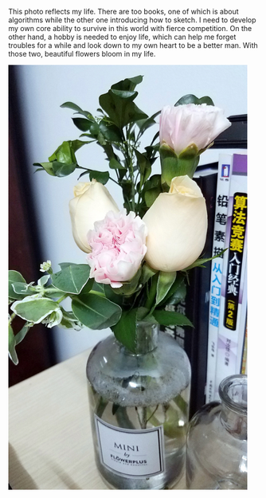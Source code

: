 This photo reflects my life. There are too books, one of which is about algorithms while the other one introducing how to sketch. I need to develop my own core ability to survive in this world with fierce competition. On the other hand, a hobby is needed to enjoy life, which can help me forget troubles for a while and look down to my own heart to be a better man. With those two, beautiful flowers bloom in my life.

<img class="img-responsive center-block" src="https://raw.githubusercontent.com/joshua19881228/my_blogs/master/Life_Discovery/Little_Things/figures/20170417.jpg" alt="" width="480"/>